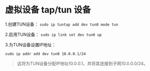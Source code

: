 
# 虚拟设备 tap/tun 设备

1.创建TUN设备：
`sudo ip tuntap add dev tun0 mode tun`


2.启用TUN设备： 
`sudo ip link set dev tun0 up`

3.为TUN设备设置IP地址：

`sudo ip addr add dev tun0 10.0.0.1/24`

> 这将为TUN设备分配IP地址10.0.0.1，并将其连接到子网10.0.0.0/24。
